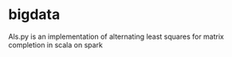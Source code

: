 # bigdata
Als.py is an implementation of alternating least squares for matrix completion in scala on spark
